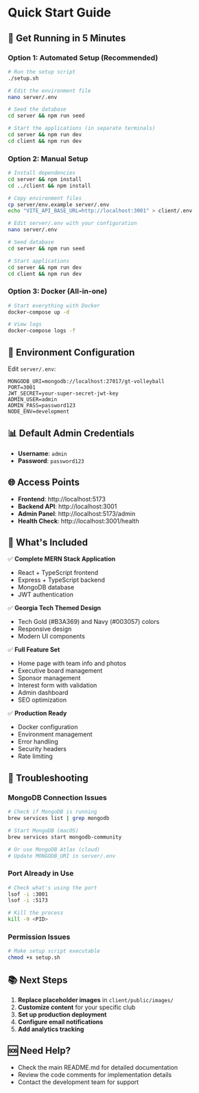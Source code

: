 # Quick Start Guide

## 🚀 Get Running in 5 Minutes

### Option 1: Automated Setup (Recommended)

```bash
# Run the setup script
./setup.sh

# Edit the environment file
nano server/.env

# Seed the database
cd server && npm run seed

# Start the applications (in separate terminals)
cd server && npm run dev
cd client && npm run dev
```

### Option 2: Manual Setup

```bash
# Install dependencies
cd server && npm install
cd ../client && npm install

# Copy environment files
cp server/env.example server/.env
echo "VITE_API_BASE_URL=http://localhost:3001" > client/.env

# Edit server/.env with your configuration
nano server/.env

# Seed database
cd server && npm run seed

# Start applications
cd server && npm run dev
cd client && npm run dev
```

### Option 3: Docker (All-in-one)

```bash
# Start everything with Docker
docker-compose up -d

# View logs
docker-compose logs -f
```

## 🔧 Environment Configuration

Edit `server/.env`:

```env
MONGODB_URI=mongodb://localhost:27017/gt-volleyball
PORT=3001
JWT_SECRET=your-super-secret-jwt-key
ADMIN_USER=admin
ADMIN_PASS=password123
NODE_ENV=development
```

## 📊 Default Admin Credentials

- **Username**: `admin`
- **Password**: `password123`

## 🌐 Access Points

- **Frontend**: http://localhost:5173
- **Backend API**: http://localhost:3001
- **Admin Panel**: http://localhost:5173/admin
- **Health Check**: http://localhost:3001/health

## 📝 What's Included

✅ **Complete MERN Stack Application**
- React + TypeScript frontend
- Express + TypeScript backend
- MongoDB database
- JWT authentication

✅ **Georgia Tech Themed Design**
- Tech Gold (#B3A369) and Navy (#003057) colors
- Responsive design
- Modern UI components

✅ **Full Feature Set**
- Home page with team info and photos
- Executive board management
- Sponsor management
- Interest form with validation
- Admin dashboard
- SEO optimization

✅ **Production Ready**
- Docker configuration
- Environment management
- Error handling
- Security headers
- Rate limiting

## 🐛 Troubleshooting

### MongoDB Connection Issues
```bash
# Check if MongoDB is running
brew services list | grep mongodb

# Start MongoDB (macOS)
brew services start mongodb-community

# Or use MongoDB Atlas (cloud)
# Update MONGODB_URI in server/.env
```

### Port Already in Use
```bash
# Check what's using the port
lsof -i :3001
lsof -i :5173

# Kill the process
kill -9 <PID>
```

### Permission Issues
```bash
# Make setup script executable
chmod +x setup.sh
```

## 📚 Next Steps

1. **Replace placeholder images** in `client/public/images/`
2. **Customize content** for your specific club
3. **Set up production deployment**
4. **Configure email notifications**
5. **Add analytics tracking**

## 🆘 Need Help?

- Check the main README.md for detailed documentation
- Review the code comments for implementation details
- Contact the development team for support
